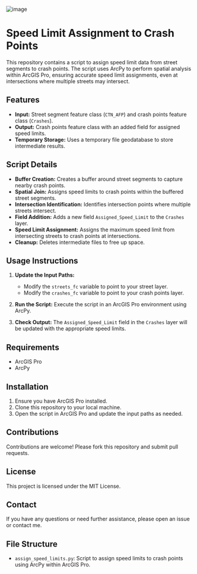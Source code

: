 ![image](https://github.com/Milad84/Speed-Limit-Assignment-to-Crash-Points-/assets/38597478/e26703ba-ddaa-4b45-92b3-4a49dea8a95f)


# Speed Limit Assignment to Crash Points

This repository contains a script to assign speed limit data from street segments to crash points. The script uses ArcPy to perform spatial analysis within ArcGIS Pro, ensuring accurate speed limit assignments, even at intersections where multiple streets may intersect.

## Features

- **Input:** Street segment feature class (`CTN_AFP`) and crash points feature class (`Crashes`).
- **Output:** Crash points feature class with an added field for assigned speed limits.
- **Temporary Storage:** Uses a temporary file geodatabase to store intermediate results.

## Script Details

- **Buffer Creation:** Creates a buffer around street segments to capture nearby crash points.
- **Spatial Join:** Assigns speed limits to crash points within the buffered street segments.
- **Intersection Identification:** Identifies intersection points where multiple streets intersect.
- **Field Addition:** Adds a new field `Assigned_Speed_Limit` to the `Crashes` layer.
- **Speed Limit Assignment:** Assigns the maximum speed limit from intersecting streets to crash points at intersections.
- **Cleanup:** Deletes intermediate files to free up space.

## Usage Instructions

1. **Update the Input Paths:**
   - Modify the `streets_fc` variable to point to your street layer.
   - Modify the `crashes_fc` variable to point to your crash points layer.

2. **Run the Script:** Execute the script in an ArcGIS Pro environment using ArcPy.

3. **Check Output:** The `Assigned_Speed_Limit` field in the `Crashes` layer will be updated with the appropriate speed limits.

## Requirements

- ArcGIS Pro
- ArcPy

## Installation

1. Ensure you have ArcGIS Pro installed.
2. Clone this repository to your local machine.
3. Open the script in ArcGIS Pro and update the input paths as needed.

## Contributions

Contributions are welcome! Please fork this repository and submit pull requests.

## License

This project is licensed under the MIT License.

## Contact

If you have any questions or need further assistance, please open an issue or contact me.

## File Structure

- `assign_speed_limits.py`: Script to assign speed limits to crash points using ArcPy within ArcGIS Pro.
